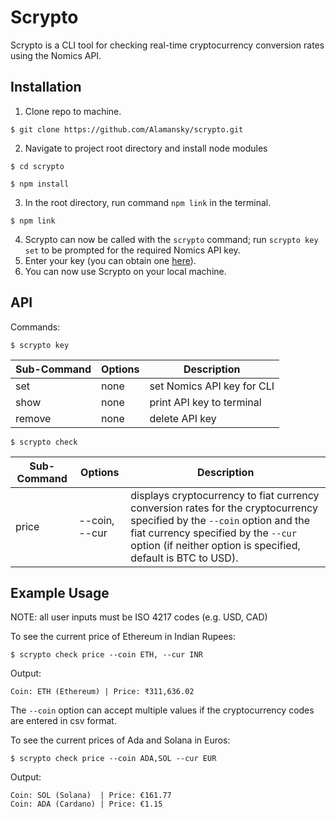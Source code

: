 # Scrypto

Scrypto is a CLI tool for checking real-time cryptocurrency conversion rates using the Nomics API.

## Installation
1. Clone repo to machine.
```
$ git clone https://github.com/Alamansky/scrypto.git
```
2. Navigate to project root directory and install node modules
```
$ cd scrypto

$ npm install
```
3. In the root directory, run command `npm link` in the terminal.
```
$ npm link
```
4. Scrypto can now be called with the `scrypto` command; run `scrypto key set` to be prompted for the required Nomics API key.
5. Enter your key (you can obtain one [here](https://p.nomics.com/cryptocurrency-bitcoin-api)).
6. You can now use Scrypto on your local machine.

## API
Commands:

```
$ scrypto key
```

| Sub-Command | Options | Description |
|-------------|---------|-------------|
| set | none | set Nomics API key for CLI
| show | none | print API key to terminal
| remove | none | delete API key

```
$ scrypto check
```

| Sub-Command | Options | Description |
|-------------|---------|-------------|
| price | --coin, --cur | displays cryptocurrency to fiat currency conversion rates for the cryptocurrency specified by the `--coin` option and the fiat currency specified by the `--cur` option (if neither option is specified, default is BTC to USD).

## Example Usage

NOTE: all user inputs must be ISO 4217 codes (e.g. USD, CAD)

To see the current price of Ethereum in Indian Rupees:

```
$ scrypto check price --coin ETH, --cur INR
```

Output:
```
Coin: ETH (Ethereum) | Price: ₹311,636.02
```

The `--coin` option can accept multiple values if the cryptocurrency codes are entered in csv format.

To see the current prices of Ada and Solana in Euros:

```
$ scrypto check price --coin ADA,SOL --cur EUR
```

Output:
```
Coin: SOL (Solana)  | Price: €161.77
Coin: ADA (Cardano) | Price: €1.15 

```